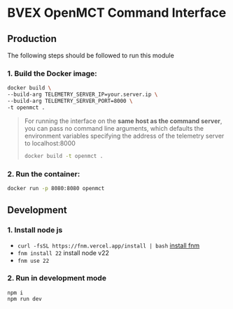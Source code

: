 # BVEX OpenMCT Command Interface

## Production

The following steps should be followed to run this module

### 1. Build the Docker image:
```bash
docker build \
--build-arg TELEMETRY_SERVER_IP=your.server.ip \
--build-arg TELEMETRY_SERVER_PORT=8000 \
-t openmct .
```
> For running the interface on the **same host as the
> command server**, you can pass no command line arguments,
> which defaults the environment variables specifying the address
> of the telemetry server to localhost:8000
> ```bash
> docker build -t openmct .
> ```
### 2. Run the container:
```bash
docker run -p 8080:8080 openmct
```

## Development

### 1. Install node js
- `curl -fsSL https://fnm.vercel.app/install | bash` [install fnm](https://github.com/Schniz/fnm#installation)
- `fnm install 22` install node v22
- `fnm use 22`

### 2. Run in development mode
```
npm i
npm run dev
```